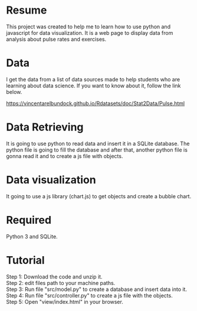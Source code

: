 # Resume
This project was created to help me to learn how to use python and javascript for data visualization. It is a web page to display data from analysis about pulse rates and exercises.  

# Data
I get the data from a list of data sources made to help students who are learning about data science. If you want to know about it, follow the link below. 

https://vincentarelbundock.github.io/Rdatasets/doc/Stat2Data/Pulse.html  

# Data Retrieving
It is going to use python to read data and insert it in a SQLite database. The python file is going to fill the database and after that, another python file is gonna read it and to create a js file with objects.

# Data visualization
It going to use a js library (chart.js) to get objects and create a bubble chart.

# Required
Python 3 and SQLite.

# Tutorial
Step 1: Download the code and unzip it.  
Step 2: edit files path to your machine paths.  
Step 3: Run file "src/model.py" to create a database and insert data into it.  
Step 4: Run file "src/controller.py" to create a js file with the objects.  
Step 5: Open "view/index.html" in your browser.
